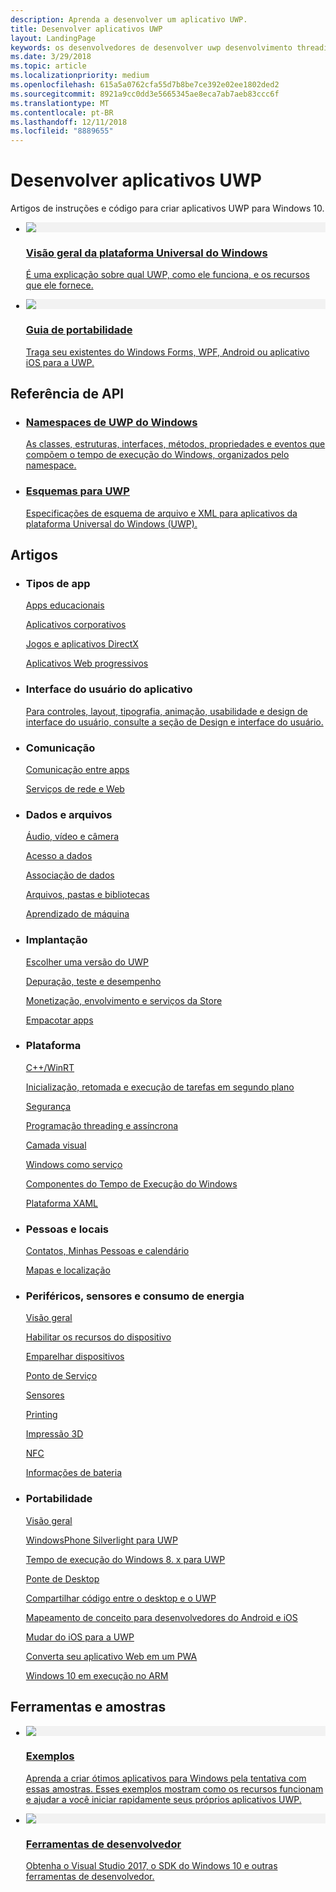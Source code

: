```yaml
---
description: Aprenda a desenvolver um aplicativo UWP.
title: Desenvolver aplicativos UWP
layout: LandingPage
keywords: os desenvolvedores de desenvolver uwp desenvolvimento threading async plataforma visão geral sobre o portal de aplicativo
ms.date: 3/29/2018
ms.topic: article
ms.localizationpriority: medium
ms.openlocfilehash: 615a5a0762cfa55d7b8be7ce392e02ee1802ded2
ms.sourcegitcommit: 8921a9cc0dd3e5665345ae8eca7ab7aeb83ccc6f
ms.translationtype: MT
ms.contentlocale: pt-BR
ms.lasthandoff: 12/11/2018
ms.locfileid: "8889655"
---
```

<div> 
<h1>Desenvolver aplicativos UWP</h1>
<p>Artigos de instruções e código para criar aplicativos UWP para Windows 10. </p> 
</div>

<ul class="panelContent cardsH" style="margin-left: 1px">
    <li>
        <a href="/windows/uwp/get-started/universal-application-platform-guide" style="display:block">
        <div class="cardSize">
            <div class="cardPadding">
                <div class="card">
                    <div class="cardImageOuter">
                        <div class="cardImage" style="background-color: #f2f2f2">                 
                            <img src="http://docs.microsoft.com//media/hubs/windows/win_developer-uwp.svg" alt=" "/>
                        </div>
                    </div>
                    <div class="cardText">
                        <h3>Visão geral da plataforma Universal do Windows</h3>
                        <p>É uma explicação sobre qual UWP, como ele funciona, e os recursos que ele fornece.</p>
                    </div>
                </div>
            </div>
        </div>
        </a>
    </li>
    <li>
        <a href="/windows/uwp/porting/index" style="display:block">
        <div class="cardSize">
            <div class="cardPadding">
                <div class="card">
                    <div class="cardImageOuter">
                        <div class="cardImage" style="background-color: #f2f2f2">                
                            <img src="http://docs.microsoft.com/media/illustrations/teams-fast-track.svg" alt=" " />
                        </div>
                    </div>                
                    <div class="cardText">
                        <h3>Guia de portabilidade</h3>
                        <p>Traga seu existentes do Windows Forms, WPF, Android ou aplicativo iOS para a UWP. </p>
                    </div>
                </div>
            </div>
        </div>
        </a>
    </li>                 
</ul>

## <a name="api-reference"></a>Referência de API

<ul class="panelContent cardsH" style="margin-left: 1px">
    <li>
        <a href="/uwp/api" style="display:block">
        <div class="cardSize">
            <div class="cardPadding">
                <div class="card">
                    <div class="cardText">
                        <h3>Namespaces de UWP do Windows</h3>
                        <p>As classes, estruturas, interfaces, métodos, propriedades e eventos que compõem o tempo de execução do Windows, organizados pelo namespace.</p>
                    </div>
                </div>
            </div>
        </div>
        </a>
    </li>
    <li>
        <a href="/uwp/schemas/" style="display:block">
        <div class="cardSize">
            <div class="cardPadding">
                <div class="card">
                    <div class="cardText">
                        <h3>Esquemas para UWP</h3>
                        <p>Especificações de esquema de arquivo e XML para aplicativos da plataforma Universal do Windows (UWP). </p>
                    </div>
                </div>
            </div>
        </div>
        </a>
    </li>                 
</ul>

## <a name="articles"></a>Artigos

<ul class="panelContent cardsL" style="margin-left: 1px">
    <li>              
        <div style="display:block" class="cardSize">
            <div style="display:block" class="cardPadding">
                <div style="display:block" class="card">
                    <div style="display:block" class="cardText">
                        <h3>Tipos de app</h3>
                        <p style="display: block;"><a  href="/windows/uwp/apps-for-education/">Apps educacionais</a></p>
                        <p style="display: block;"><a  href="/windows/uwp/enterprise/">Aplicativos corporativos</a></p>
                        <p style="display: block;"><a  href="/windows/uwp/gaming/">Jogos e aplicativos DirectX</a></p>
                        <p style="display: block;"><a  href="/microsoft-edge/progressive-web-apps">Aplicativos Web progressivos</a></p>
                    </div>
                </div>
            </div>
        </div>        
    </li>  
    <li>
        <div style="display:block" class="cardSize">
            <div style="display:block" class="cardPadding">
                <div style="display:block" class="card">
                    <div style="display:block" class="cardText">
                        <h3>Interface do usuário do aplicativo</h3>
                        <p><a href="https://developer.microsoft.com/windows/apps/design">Para controles, layout, tipografia, animação, usabilidade e design de interface do usuário, consulte a seção de Design e interface do usuário.</a></p>
                    </div>
                </div>
            </div>
        </div>
    </li>       
    <li>    
        <div style="display:block" class="cardSize">
            <div style="display:block" class="cardPadding">
                <div style="display:block" class="card">
                    <div style="display:block" class="cardText">
                        <h3>Comunicação</h3>
                        <p><a style="display:block" href="/windows/uwp/app-to-app/">Comunicação entre apps</a></p>
                        <p><a style="display:block" href="/windows/uwp/networking/">Serviços de rede e Web</a></p>
                    </div>
                </div>
            </div>
        </div>
    </li>
    <li>
        <div style="display:block"  class="cardSize">
            <div style="display:block"  class="cardPadding">
                <div style="display:block"  class="card">
                    <div style="display:block"  class="cardText">
                        <h3>Dados e arquivos</h3>
                        <p style="display:block"><a href="/windows/uwp/audio-video-camera/">Áudio, vídeo e câmera</a></p>
                        <p><a href="/windows/uwp/data-access/" style="display:block" >Acesso a dados</a></p>
                        <p><a href="/windows/uwp/data-binding/"style="display:block" >Associação de dados</a></p>
                        <p><a href="/windows/uwp/files/" style="display:block" >Arquivos, pastas e bibliotecas</a></p>
                        <p style="display:block"><a href="/windows/uwp/machine-learning/">Aprendizado de máquina</a></p>
                    </div>
                </div>
            </div>
        </div>
    </li>    
    <li>              
        <div class="cardSize" style="display:block">
            <div class="cardPadding" style="display:block">
                <div class="card" style="display:block">
                    <div class="cardText" style="display:block">
                        <h3>Implantação</h3>
                        <p style="display:block"><a href="/windows/uwp/updates-and-versions/choose-a-uwp-version">Escolher uma versão do UWP</a></p>
                        <p style="display:block"><a href="/windows/uwp/debug-test-perf/">Depuração, teste e desempenho</a></p>
                        <p style="display:block"><a href="/windows/uwp/monetize/">Monetização, envolvimento e serviços da Store</a></p>                        
                        <p style="display:block"><a href="/windows/uwp/packaging/">Empacotar apps</a></p>
                    </div>
                </div>
            </div>
        </div>        
    </li>       
    <li>              
        <div style="display:block" class="cardSize">
            <div style="display:block" class="cardPadding">
                <div style="display:block" class="card">
                    <div style="display:block" class="cardText">
                        <h3>Plataforma</h3>
                        <p style="display:block"><a href="/windows/uwp/cpp-and-winrt-apis/">C++/WinRT</a></p>
                        <p style="display:block"><a href="/windows/uwp/launch-resume/">Inicialização, retomada e execução de tarefas em segundo plano</a></p>
                        <p style="display:block"><a href="/windows/uwp/security/">Segurança</a></p>
                        <p style="display:block"><a href="/windows/uwp/threading-async/">Programação threading e assíncrona</a></p>
                        <p style="display:block"><a href="/windows/uwp/composition/visual-layer">Camada visual</a></p>
                        <p style="display:block"><a href="/windows/uwp/updates-and-versions/application-development-for-windows-as-a-service">Windows como serviço</a></p>
                        <p style="display:block"><a href="/windows/uwp/winrt-components/">Componentes do Tempo de Execução do Windows</a></p>                 
                        <p style="display:block"><a href="/windows/uwp/xaml-platform/">Plataforma XAML</a></p>                    
                    </div>
                </div>
            </div>
        </div>        
    </li>
     <li>              
        <div style="display:block" class="cardSize">
            <div style="display:block" class="cardPadding">
                <div style="display:block" class="card">
                    <div style="display:block" class="cardText">
                        <h3>Pessoas e locais</h3>
                        <p style="display:block"><a href="/windows/uwp/contacts-and-calendar/">Contatos, Minhas Pessoas e calendário</a></p>
                        <p style="display:block"><a href="/windows/uwp/maps-and-location/">Mapas e localização</a></p>
                    </div>
                </div>
            </div>
        </div>        
    </li>      
     <li>              
        <div style="display:block" class="cardSize">
            <div style="display:block" class="cardPadding">
                <div style="display:block" class="card">
                    <div style="display:block" class="cardText">
                        <h3>Periféricos, sensores e consumo de energia</h3>
                        <p style="display:block"><a href="/windows/uwp/contacts-and-calendar/">Visão geral</a></p>
                        <p style="display:block"><a href="/windows/uwp/devices-sensors/enable-device-capabilities">Habilitar os recursos do dispositivo</a></p>
                        <p style="display:block"><a href="/windows/uwp/devices-sensors/pair-devices">Emparelhar dispositivos</a></p>
                        <p style="display:block"><a href="/windows/uwp/devices-sensors/point-of-service">Ponto de Serviço</a></p>
                        <p style="display:block"><a href="/windows/uwp/devices-sensors/sensors">Sensores</a></p>
                        <p style="display:block"><a href="/windows/uwp/devices-sensors/printing-and-scanning">Printing</a></p>
                        <p style="display:block"><a href="/windows/uwp/devices-sensors/3d-printing">Impressão 3D</a></p>
                        <p style="display:block"><a href="/windows/uwp/devices-sensors/nfc">NFC</a></p>
                        <p style="display:block"><a href="/windows/uwp/devices-sensors/get-battery-info">Informações de bateria</a></p>
                    </div>
                </div>
            </div>
        </div>        
    </li> 
     <li>              
        <div style="display:block" class="cardSize">
            <div style="display:block" class="cardPadding">
                <div style="display:block" class="card">
                    <div style="display:block" class="cardText">
                        <h3>Portabilidade</h3>
                        <p style="display:block"><a href="/windows/uwp/porting/">Visão geral</a></p>
                        <p style="display:block"><a href="/windows/uwp/porting/wpsl-to-uwp-root">WindowsPhone Silverlight para UWP</a></p>
                        <p style="display:block"><a href="/windows/uwp/porting/w8x-to-uwp-root">Tempo de execução do Windows 8. x para UWP</a></p>
                        <p style="display:block"><a href="/windows/uwp/porting/desktop-to-uwp-root">Ponte de Desktop</a></p>
                        <p style="display:block"><a href="/windows/uwp/porting/desktop-to-uwp-migrate">Compartilhar código entre o desktop e o UWP</a></p>
                        <p style="display:block"><a href="/windows/uwp/porting/android-ios-uwp-map">Mapeamento de conceito para desenvolvedores do Android e iOS</a></p>
                        <p style="display:block"><a href="/windows/uwp/porting/ios-to-uwp-root">Mudar do iOS para a UWP</a></p>
                        <p style="display:block"><a href="/microsoft-edge/progressive-web-apps">Converta seu aplicativo Web em um PWA</a></p>
                        <p style="display:block"><a href="/windows/uwp/porting/apps-on-arm">Windows 10 em execução no ARM</a></p>
                    </div>
                </div>
            </div>
        </div>        
    </li>           
    <!-- <li>              
        <div style="display:block" class="cardSize">
            <div style="display:block" class="cardPadding">
                <div style="display:block" class="card">
                    <div style="display:block" class="cardText">
                        <h3>Processes and threading</h3>
                        <p style="display:block"><a href="/windows/uwp/launch-resume/">Launching, resuming, and background tasks</a></p>
                        <p style="display:block"><a href="/windows/uwp/threading-async/">Threading and async programming</a></p>
                    </div>
                </div>
            </div>
        </div>        
    </li>                         -->
</ul>


 ## <a name="samples-and-tools"></a>Ferramentas e amostras

 <ul class="panelContent cardsH" style="margin-left: 1px">
    <li>
        <a href="https://developer.microsoft.com/windows/samples">
        <div class="cardSize">
            <div class="cardPadding">
                <div class="card">
                    <div class="cardImageOuter">
                        <div class="cardImage" style="background-color: #f2f2f2">                 
                            <img src="http://docs.microsoft.com/media/illustrations/sql-database-develop.svg" alt=" "/>
                        </div>
                    </div>
                    <div class="cardText">
                        <h3>Exemplos</h3>
                        <p> Aprenda a criar ótimos aplicativos para Windows pela tentativa com essas amostras. Esses exemplos mostram como os recursos funcionam e ajudar a você iniciar rapidamente seus próprios aplicativos UWP.</p>
                    </div>
                </div>
            </div>
        </div>
        </a>
    </li>
    <li>
        <a href="https://developer.microsoft.com/windows/downloads" style="display:block">
        <div class="cardSize">
            <div class="cardPadding">
                <div class="card">
                    <div class="cardImageOuter">
                        <div class="cardImage" style="background-color: #f2f2f2">                
                            <img src="http://docs.microsoft.com/media/illustrations/sql-get-started-download.svg" alt=" " />
                        </div>
                    </div>                
                    <div class="cardText">
                        <h3>Ferramentas de desenvolvedor</h3>
                        <p>Obtenha o Visual Studio 2017, o SDK do Windows 10 e outras ferramentas de desenvolvedor.</p>
                    </div>
                </div>
            </div>
        </div>
        </a>
    </li>                 
</ul>


 